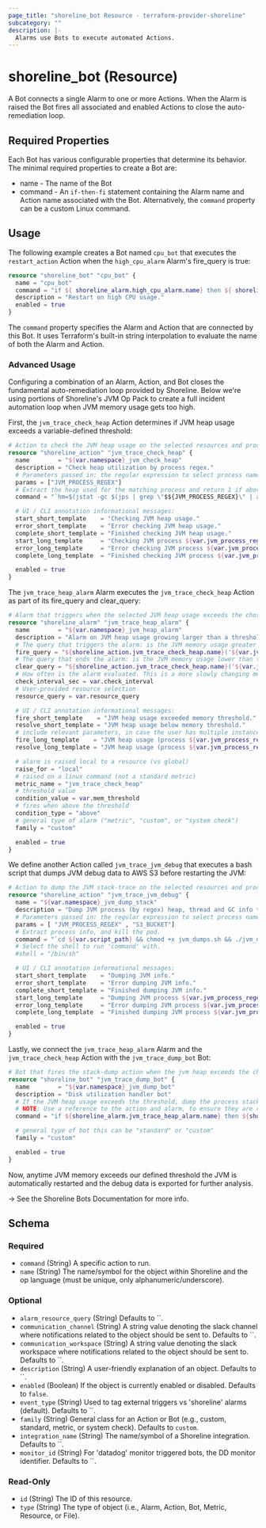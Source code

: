 ```yaml
---
page_title: "shoreline_bot Resource - terraform-provider-shoreline"
subcategory: ""
description: |-
  Alarms use Bots to execute automated Actions.
---
```


# shoreline_bot (Resource)

A Bot connects a single Alarm to one or more Actions. When the Alarm is raised the Bot fires all associated and enabled Actions to close the auto-remediation loop.

## Required Properties

Each Bot has various configurable properties that determine its behavior. The minimal required properties to create a Bot are:

- name - The name of the Bot
- command - An `if-then-fi` statement containing the Alarm name and Action name associated with the Bot. Alternatively, the `command` property can be a custom Linux command.

## Usage

The following example creates a Bot named `cpu_bot` that executes the `restart_action` Action when the `high_cpu_alarm` Alarm's fire_query is true:

```tf
resource "shoreline_bot" "cpu_bot" {
  name = "cpu_bot"
  command = "if ${ shoreline_alarm.high_cpu_alarm.name} then ${ shoreline_action.restart_action.name} fi"
  description = "Restart on high CPU usage."
  enabled = true
}
```

The `command` property specifies the Alarm and Action that are connected by this Bot. It uses Terraform's built-in string interpolation to evaluate the name of both the Alarm and Action.

### Advanced Usage

Configuring a combination of an Alarm, Action, and Bot closes the fundamental auto-remediation loop provided by Shoreline.  Below we're using portions of Shoreline's JVM Op Pack to create a full incident automation loop when JVM memory usage gets too high.

First, the `jvm_trace_check_heap` Action determines if JVM heap usage exceeds a variable-defined threshold:

```terraform
# Action to check the JVM heap usage on the selected resources and process.
resource "shoreline_action" "jvm_trace_check_heap" {
  name        = "${var.namespace}_jvm_check_heap"
  description = "Check heap utilization by process regex."
  # Parameters passed in: the regular expression to select process name.
  params = ["JVM_PROCESS_REGEX"]
  # Extract the heap used for the matching process and return 1 if above threshold.
  command = "`hm=$(jstat -gc $(jps | grep \"$${JVM_PROCESS_REGEX}\" | awk '{print $1}') | tail -n 1 | awk '{split($0,a,\" \"); sum=a[3]+a[4]+a[6]+a[8]; print sum/1024}'); hm=$${hm%.*}; if [ $hm -gt ${var.mem_threshold} ]; then echo \"heap memory $hm MB > threshold ${var.mem_threshold} MB\"; exit 1; fi`"

  # UI / CLI annotation informational messages:
  start_short_template    = "Checking JVM heap usage."
  error_short_template    = "Error checking JVM heap usage."
  complete_short_template = "Finished checking JVM heap usage."
  start_long_template     = "Checking JVM process ${var.jvm_process_regex} heap usage."
  error_long_template     = "Error checking JVM process ${var.jvm_process_regex} heap usage."
  complete_long_template  = "Finished checking JVM process ${var.jvm_process_regex} heap usage."

  enabled = true
}
```

The `jvm_trace_heap_alarm` Alarm executes the `jvm_trace_check_heap` Action as part of its fire_query and clear_query:

```terraform
# Alarm that triggers when the selected JVM heap usage exceeds the chosen size.
resource "shoreline_alarm" "jvm_trace_heap_alarm" {
  name        = "${var.namespace}_jvm_heap_alarm"
  description = "Alarm on JVM heap usage growing larger than a threshold."
  # The query that triggers the alarm: is the JVM memory usage greater than a threshold.
  fire_query = "${shoreline_action.jvm_trace_check_heap.name}('${var.jvm_process_regex}') == 1"
  # The query that ends the alarm: is the JVM memory usage lower than the threshold.
  clear_query = "${shoreline_action.jvm_trace_check_heap.name}('${var.jvm_process_regex}') == 0"
  # How often is the alarm evaluated. This is a more slowly changing metric, so every 60 seconds is fine.
  check_interval_sec = var.check_interval
  # User-provided resource selection
  resource_query = var.resource_query

  # UI / CLI annotation informational messages:
  fire_short_template    = "JVM heap usage exceeded memory threshold."
  resolve_short_template = "JVM heap usage below memory threshold."
  # include relevant parameters, in case the user has multiple instances on different volumes/resources
  fire_long_template    = "JVM heap usage (process ${var.jvm_process_regex}) exceeded memory threshold ${var.mem_threshold} on ${var.resource_query}"
  resolve_long_template = "JVM heap usage (process ${var.jvm_process_regex}) below memory threshold ${var.mem_threshold} on ${var.resource_query}"

  # alarm is raised local to a resource (vs global)
  raise_for = "local"
  # raised on a linux command (not a standard metric)
  metric_name = "jvm_trace_check_heap"
  # threshold value
  condition_value = var.mem_threshold
  # fires when above the threshold
  condition_type = "above"
  # general type of alarm ("metric", "custom", or "system check")
  family = "custom"

  enabled = true
}
```

We define another Action called `jvm_trace_jvm_debug` that executes a bash script that dumps JVM debug data to AWS S3 before restarting the JVM:

```tf
# Action to dump the JVM stack-trace on the selected resources and process.
resource "shoreline_action" "jvm_trace_jvm_debug" {
  name = "${var.namespace}_jvm_dump_stack"
  description = "Dump JVM process (by regex) heap, thread and GC info to s3, then kill the pod."
  # Parameters passed in: the regular expression to select process name, and destination AWS S3 bucket.
  params = [ "JVM_PROCESS_REGEX" , "S3_BUCKET"]
  # Extract process info, and kill the pod.
  command = "`cd ${var.script_path} && chmod +x jvm_dumps.sh && ./jvm_dumps.sh $${JVM_PROCESS_REGEX} $${S3_BUCKET} >>/tmp/dumps.log`"
  # Select the shell to run 'command' with.
  #shell = "/bin/sh"

  # UI / CLI annotation informational messages:
  start_short_template    = "Dumping JVM info."
  error_short_template    = "Error dumping JVM info."
  complete_short_template = "Finished dumping JVM info."
  start_long_template     = "Dumping JVM process ${var.jvm_process_regex} info."
  error_long_template     = "Error dumping JVM process ${var.jvm_process_regex} info."
  complete_long_template  = "Finished dumping JVM process ${var.jvm_process_regex} info."

  enabled = true
}
```

Lastly, we connect the `jvm_trace_heap_alarm` Alarm and the `jvm_trace_check_heap` Action with the `jvm_trace_dump_bot` Bot:

```terraform
# Bot that fires the stack-dump action when the jvm heap exceeds the chosen memory threshold.
resource "shoreline_bot" "jvm_trace_dump_bot" {
  name        = "${var.namespace}_jvm_dump_bot"
  description = "Disk utilization handler bot"
  # If the JVM heap usage exceeds the threshold, dump the process stack, and push to AWS S3.
  # NOTE: Use a reference to the action and alarm, to ensure they are created and available before the bot.
  command = "if ${shoreline_alarm.jvm_trace_heap_alarm.name} then ${shoreline_action.jvm_trace_jvm_debug.name}(JVM_PROCESS_REGEX='${var.jvm_process_regex}', S3_BUCKET='${var.s3_bucket}') fi"

  # general type of bot this can be "standard" or "custom"
  family = "custom"

  enabled = true
}
```

Now, anytime JVM memory exceeds our defined threshold the JVM is automatically restarted and the debug data is exported for further analysis.

-> See the Shoreline Bots Documentation for more info.

<!-- schema generated by tfplugindocs -->
## Schema

### Required

- `command` (String) A specific action to run.
- `name` (String) The name/symbol for the object within Shoreline and the op language (must be unique, only alphanumeric/underscore).

### Optional

- `alarm_resource_query` (String) Defaults to ``.
- `communication_channel` (String) A string value denoting the slack channel where notifications related to the object should be sent to. Defaults to ``.
- `communication_workspace` (String) A string value denoting the slack workspace where notifications related to the object should be sent to. Defaults to ``.
- `description` (String) A user-friendly explanation of an object. Defaults to ``.
- `enabled` (Boolean) If the object is currently enabled or disabled. Defaults to `false`.
- `event_type` (String) Used to tag external triggers vs 'shoreline' alarms (default). Defaults to ``.
- `family` (String) General class for an Action or Bot (e.g., custom, standard, metric, or system check). Defaults to `custom`.
- `integration_name` (String) The name/symbol of a Shoreline integration. Defaults to ``.
- `monitor_id` (String) For 'datadog' monitor triggered bots, the DD monitor identifier. Defaults to ``.

### Read-Only

- `id` (String) The ID of this resource.
- `type` (String) The type of object (i.e., Alarm, Action, Bot, Metric, Resource, or File).
